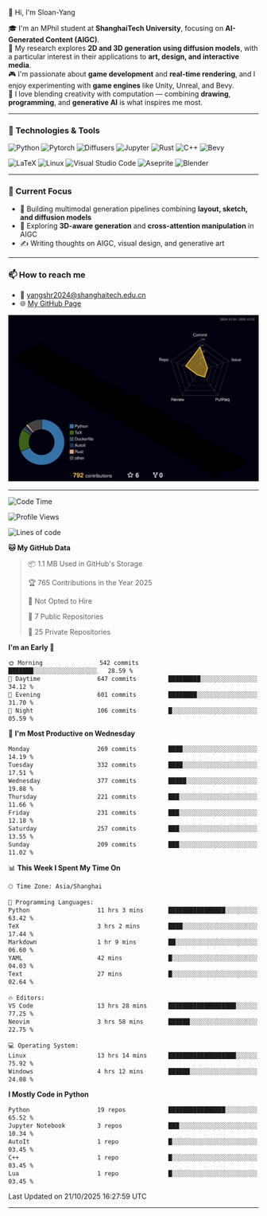 👋 Hi, I'm Sloan-Yang

🎓 I'm an MPhil student at **ShanghaiTech University**, focusing on **AI-Generated Content (AIGC)**.  
🧠 My research explores **2D and 3D generation using diffusion models**, with a particular interest in their applications to **art, design, and interactive media**.  
🎮 I'm passionate about **game development** and **real-time rendering**, and I enjoy experimenting with **game engines** like Unity, Unreal, and Bevy.  
🎨 I love blending creativity with computation — combining **drawing**, **programming**, and **generative AI** is what inspires me most.

---

### 🧰 Technologies & Tools

![Python](https://img.shields.io/badge/python-%233776AB.svg?style=for-the-badge&logo=python&logoColor=white)
![Pytorch](https://img.shields.io/badge/pytorch-%23EE4C2C.svg?style=for-the-badge&logo=pytorch&logoColor=white)
![Diffusers](https://img.shields.io/badge/diffusers-HuggingFace-yellow?style=for-the-badge&logo=huggingface&logoColor=black)
![Jupyter](https://img.shields.io/badge/Jupyter-%23F37626.svg?style=for-the-badge&logo=Jupyter&logoColor=white)
![Rust](https://img.shields.io/badge/Rust-%23000000.svg?style=for-the-badge&logo=rust&logoColor=white)
![C++](https://img.shields.io/badge/C++-%2300599C.svg?style=for-the-badge&logo=c%2B%2B&logoColor=white)
![Bevy](https://img.shields.io/badge/Bevy-000000.svg?style=for-the-badge&logo=bevy&logoColor=white)

![LaTeX](https://img.shields.io/badge/LaTeX-47A141?style=for-the-badge&logo=latex&logoColor=white)
![Linux](https://img.shields.io/badge/Linux-FCC624?style=for-the-badge&logo=linux&logoColor=black)
![Visual Studio Code](https://img.shields.io/badge/VSCode-0078d7.svg?style=for-the-badge&logo=visual-studio-code&logoColor=white)
![Aseprite](https://img.shields.io/badge/Aseprite-FFFFFF?style=for-the-badge&logo=Aseprite&logoColor=%237D929E)
![Blender](https://img.shields.io/badge/Blender-F5792A?style=for-the-badge&logo=blender&logoColor=white)

---

### 🔭 Current Focus

- 🎨 Building multimodal generation pipelines combining **layout, sketch, and diffusion models**
- 🧪 Exploring **3D-aware generation** and **cross-attention manipulation** in AIGC
- ✍️ Writing thoughts on AIGC, visual design, and generative art

---

### 📫 How to reach me

- 📧 <a href="mailto:yangshr2024@shanghaitech.edu.cn">yangshr2024@shanghaitech.edu.cn</a>
- 🌐 [My GitHub Page](https://sloan-yang.github.io)  



![3D Profile](https://raw.githubusercontent.com/Sloan-Yang/Sloan-Yang/main/profile-3d-contrib/profile-night-rainbow.svg)

---


<!--START_SECTION:waka-->
![Code Time](http://img.shields.io/badge/Code%20Time-674%20hrs%2049%20mins-blue)

![Profile Views](http://img.shields.io/badge/Profile%20Views-0-blue)

![Lines of code](https://img.shields.io/badge/From%20Hello%20World%20I%27ve%20Written-2.3%20million%20lines%20of%20code-blue)

**🐱 My GitHub Data** 

> 📦 1.1 MB Used in GitHub's Storage 
 > 
> 🏆 765 Contributions in the Year 2025
 > 
> 🚫 Not Opted to Hire
 > 
> 📜 7 Public Repositories 
 > 
> 🔑 25 Private Repositories 
 > 
**I'm an Early 🐤** 

```text
🌞 Morning                542 commits         ███████░░░░░░░░░░░░░░░░░░   28.59 % 
🌆 Daytime                647 commits         █████████░░░░░░░░░░░░░░░░   34.12 % 
🌃 Evening                601 commits         ████████░░░░░░░░░░░░░░░░░   31.70 % 
🌙 Night                  106 commits         █░░░░░░░░░░░░░░░░░░░░░░░░   05.59 % 
```
📅 **I'm Most Productive on Wednesday** 

```text
Monday                   269 commits         ████░░░░░░░░░░░░░░░░░░░░░   14.19 % 
Tuesday                  332 commits         ████░░░░░░░░░░░░░░░░░░░░░   17.51 % 
Wednesday                377 commits         █████░░░░░░░░░░░░░░░░░░░░   19.88 % 
Thursday                 221 commits         ███░░░░░░░░░░░░░░░░░░░░░░   11.66 % 
Friday                   231 commits         ███░░░░░░░░░░░░░░░░░░░░░░   12.18 % 
Saturday                 257 commits         ███░░░░░░░░░░░░░░░░░░░░░░   13.55 % 
Sunday                   209 commits         ███░░░░░░░░░░░░░░░░░░░░░░   11.02 % 
```


📊 **This Week I Spent My Time On** 

```text
🕑︎ Time Zone: Asia/Shanghai

💬 Programming Languages: 
Python                   11 hrs 3 mins       ████████████████░░░░░░░░░   63.42 % 
TeX                      3 hrs 2 mins        ████░░░░░░░░░░░░░░░░░░░░░   17.44 % 
Markdown                 1 hr 9 mins         ██░░░░░░░░░░░░░░░░░░░░░░░   06.60 % 
YAML                     42 mins             █░░░░░░░░░░░░░░░░░░░░░░░░   04.03 % 
Text                     27 mins             █░░░░░░░░░░░░░░░░░░░░░░░░   02.64 % 

🔥 Editors: 
VS Code                  13 hrs 28 mins      ███████████████████░░░░░░   77.25 % 
Neovim                   3 hrs 58 mins       ██████░░░░░░░░░░░░░░░░░░░   22.75 % 

💻 Operating System: 
Linux                    13 hrs 14 mins      ███████████████████░░░░░░   75.92 % 
Windows                  4 hrs 12 mins       ██████░░░░░░░░░░░░░░░░░░░   24.08 % 
```

**I Mostly Code in Python** 

```text
Python                   19 repos            ████████████████░░░░░░░░░   65.52 % 
Jupyter Notebook         3 repos             ███░░░░░░░░░░░░░░░░░░░░░░   10.34 % 
AutoIt                   1 repo              █░░░░░░░░░░░░░░░░░░░░░░░░   03.45 % 
C++                      1 repo              █░░░░░░░░░░░░░░░░░░░░░░░░   03.45 % 
Lua                      1 repo              █░░░░░░░░░░░░░░░░░░░░░░░░   03.45 % 
```




 Last Updated on 21/10/2025 16:27:59 UTC
<!--END_SECTION:waka-->

---





